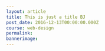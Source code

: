 ```yaml
---
layout: article
title: This is just a title BJ
post_date: 2016-12-13T00:00:00.000Z
course: web-design
permalink:
bannerimage:
---
```



